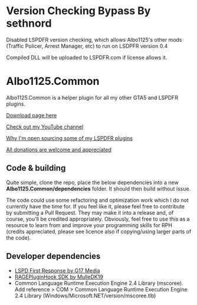 # Version Checking Bypass By sethnord
Disabled LSPDFR version checking, which allows Albo1125's other mods (Traffic Policer, Arrest Manager, etc) to run on LSDPFR version 0.4

Compiled DLL will be uploaded to LSPDFR.com if license allows it.

# Albo1125.Common
Albo1125.Common is a helper plugin for all my other GTA5 and LSPDFR plugins.

[Download page here](https://www.lcpdfr.com/files/file/10294-albo1125common/)

[Check out my YouTube channel](https://www.youtube.com/channel/UCSDMQS6b2roa-dZ0vAyaVWg)

[Why I'm open sourcing some of my LSPDFR plugins](https://www.lcpdfr.com/forums/topic/87615-open-sourcing-albo1125s-mods-retirement/)

[All donations are welcome and appreciated](https://www.paypal.com/cgi-bin/webscr?cmd=_s-xclick&hosted_button_id=T9T5RTSWX8PEY)

## Code & building
Quite simple, clone the repo, place the below dependencies into a new **Albo1125.Common/dependencies** folder. It should then build without issue.

The code could use some refactoring and optimization work which I do not currently have the time for.
If you feel like it, please feel free to contribute by submitting a Pull Request. 
They may make it into a release and, of course, you'll be credited appropriately.
Obviously, feel free to use this as a resource to learn from and improve your programming skills for RPH (credits appreciated, please see licence also if copying/using larger parts of the code).

## Developer dependencies
* [LSPD First Response by G17 Media](https://www.lcpdfr.com/files/file/7792-lspd-first-response/)
* [RAGEPluginHook SDK by MulleDK19](http://ragepluginhook.net/Downloads.aspx)
* Common Language Runtime Execution Engine 2.4 Library (mscoree). Add reference > COM > Common Language Runtime Execution Engine 2.4 Library (Windows/Microsoft.NET/version/mscoree.tlb)
